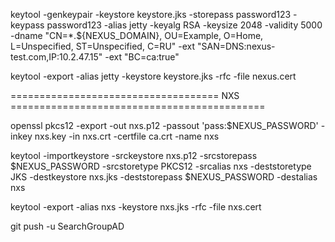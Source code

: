 
keytool -genkeypair -keystore keystore.jks -storepass password123 -keypass password123 -alias jetty -keyalg RSA -keysize 2048 -validity 5000 -dname "CN=*.${NEXUS_DOMAIN}, OU=Example, O=Home, L=Unspecified, ST=Unspecified, C=RU" -ext "SAN=DNS:nexus-test.com,IP:10.2.47.15" -ext "BC=ca:true"

keytool -export -alias jetty -keystore keystore.jks -rfc -file nexus.cert




==================================== NXS ============================================

openssl pkcs12 -export -out nxs.p12 -passout 'pass:$NEXUS_PASSWORD' -inkey nxs.key -in nxs.crt -certfile ca.crt -name nxs

keytool -importkeystore  -srckeystore nxs.p12 -srcstorepass $NEXUS_PASSWORD -srcstoretype PKCS12 -srcalias nxs  -deststoretype JKS -destkeystore nxs.jks  -deststorepass $NEXUS_PASSWORD -destalias nxs

keytool -export -alias nxs -keystore nxs.jks -rfc -file nxs.cert

git push -u SearchGroupAD 